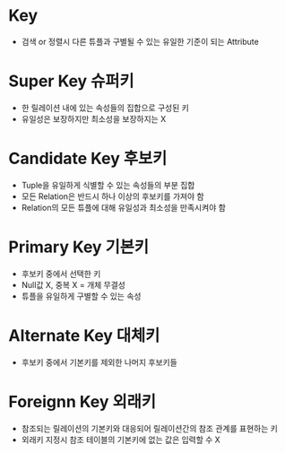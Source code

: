# Key
* 검색 or 정렬시 다른 튜플과 구별될 수 있는 유일한 기준이 되는 Attribute

# Super Key 슈퍼키
* 한 릴레이션 내에 있는 속성들의 집합으로 구성된 키
* 유일성은 보장하지만 최소성을 보장하지는 X

# Candidate Key 후보키
* Tuple을 유일하게 식별할 수 있는 속성들의 부분 집합
* 모든 Relation은 반드시 하나 이상의 후보키를 가져야 함
* Relation의 모든 튜플에 대해 유일성과 최소성을 만족시켜야 함

# Primary Key 기본키
* 후보키 중에서 선택한 키
* Null값 X, 중복 X = 개체 무결성
* 튜플을 유일하게 구별할 수 있는 속성

# Alternate Key 대체키
* 후보키 중에서 기본키를 제외한 나머지 후보키들

# Foreignn Key 외래키
* 참조되는 릴레이션의 기본키와 대응되어 릴레이션간의 참조 관계를 표현하는 키
* 외래키 지정시 참조 테이블의 기본키에 없는 값은 입력할 수 X
